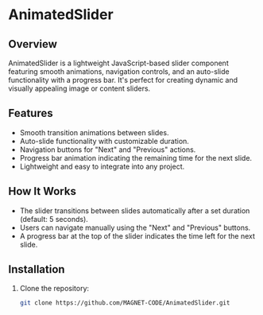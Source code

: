 # AnimatedSlider

## Overview
AnimatedSlider is a lightweight JavaScript-based slider component featuring smooth animations, navigation controls, and an auto-slide functionality with a progress bar. It's perfect for creating dynamic and visually appealing image or content sliders.

## Features
- Smooth transition animations between slides.
- Auto-slide functionality with customizable duration.
- Navigation buttons for "Next" and "Previous" actions.
- Progress bar animation indicating the remaining time for the next slide.
- Lightweight and easy to integrate into any project.

## How It Works
- The slider transitions between slides automatically after a set duration (default: 5 seconds).
- Users can navigate manually using the "Next" and "Previous" buttons.
- A progress bar at the top of the slider indicates the time left for the next slide.

## Installation
1. Clone the repository:
   ```bash
   git clone https://github.com/MAGNET-CODE/AnimatedSlider.git
